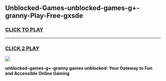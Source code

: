 
## Unblocked-Games-unblocked-games-g+-granny-Play-Free-gxsde
<h3>
<a href="https://premium76.site?title=unblocked-games-g+-granny&ref=21A">CLICK TO PLAY</a></h3>
<hr>

<h3>
<a href="https://premium76.site?title=unblocked-games-g+-granny&ref=21A">CLICK 2 PLAY</a>
  
</h3>

<a href="https://premium76.site?title=unblocked-games-g+-granny&ref=21A"><img src="https://clearcache.store/games.png"></a>


**unblocked-games-g+-granny games unblocked: Your Gateway to Fun and Accessible Online Gaming**
